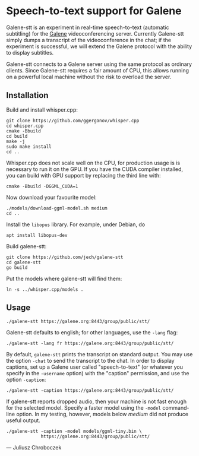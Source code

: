 # Speech-to-text support for Galene

Galene-stt is an experiment in real-time speech-to-text (automatic
subtitling) for the [Galene][1] videoconferencing server.  Currently
Galene-stt simply dumps a transcript of the videoconference in the chat;
if the experiment is successful, we will extend the Galene protocol with
the ability to display subtitles.

Galene-stt connects to a Galene server using the same protocol as ordinary
clients.  Since Galene-stt requires a fair amount of CPU, this allows
running on a powerful local machine without the risk to overload the
server.


## Installation

Build and install whisper.cpp:

```
git clone https://github.com/ggerganov/whisper.cpp
cd whisper.cpp
cmake -Bbuild
cd build
make -j
sudo make install
cd ..
```

Whisper.cpp does not scale well on the CPU, for production usage is is
necessary to run it on the GPU.  If you have the CUDA compiler installed,
you can build with GPU support by replacing the third line with:
```
cmake -Bbuild -DGGML_CUDA=1
```

Now download your favourite model:
```
./models/download-ggml-model.sh medium
cd ..
```

Install the `libopus` library.  For example, under Debian, do
```
apt install libopus-dev
```

Build galene-stt:
```
git clone https://github.com/jech/galene-stt
cd galene-stt
go build
```

Put the models where galene-stt will find them:
```
ln -s ../whisper.cpp/models .
```


## Usage

```
./galene-stt https://galene.org:8443/group/public/stt/
```

Galene-stt defaults to english; for other languages, use the `-lang` flag:

```
./galene-stt -lang fr https://galene.org:8443/group/public/stt/
```

By default, `galene-stt` prints the transcript on standard output.  You
may use the option `-chat` to send the transcript to the chat.  In order
to display captions, set up a Galene user called "speech-to-text" (or
whatever you specify in the `-username` option) with the "caption"
permission, and use the option `-caption`:

```
./galene-stt -caption https://galene.org:8443/group/public/stt/
```

If galene-stt reports dropped audio, then your machine is not fast enough
for the selected model.  Specify a faster model using the `-model`
command-line option.  In my testing, however, models below *medium* did
not produce useful output.

```
./galene-stt -caption -model models/ggml-tiny.bin \
             https://galene.org:8443/group/public/stt/
```

— Juliusz Chroboczek


[1]: https://galene.org

